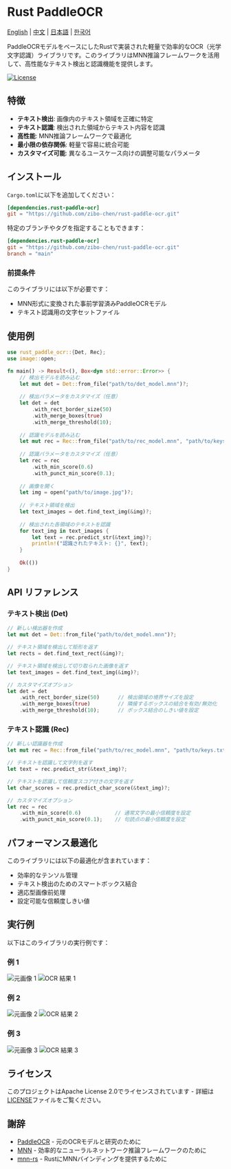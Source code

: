 # Rust PaddleOCR

[English](README.md) | [中文](README.zh.md) | [日本語](README.ja.md) | [한국어](README.ko.md)

PaddleOCRモデルをベースにしたRustで実装された軽量で効率的なOCR（光学文字認識）ライブラリです。このライブラリはMNN推論フレームワークを活用して、高性能なテキスト検出と認識機能を提供します。

[![License](https://img.shields.io/badge/license-Apache%202.0-blue.svg)](LICENSE)

## 特徴

- **テキスト検出**: 画像内のテキスト領域を正確に特定
- **テキスト認識**: 検出された領域からテキスト内容を認識
- **高性能**: MNN推論フレームワークで最適化
- **最小限の依存関係**: 軽量で容易に統合可能
- **カスタマイズ可能**: 異なるユースケース向けの調整可能なパラメータ

## インストール

`Cargo.toml`に以下を追加してください：

```toml
[dependencies.rust-paddle-ocr]
git = "https://github.com/zibo-chen/rust-paddle-ocr.git"
```

特定のブランチやタグを指定することもできます：

```toml
[dependencies.rust-paddle-ocr]
git = "https://github.com/zibo-chen/rust-paddle-ocr.git"
branch = "main" 
```

### 前提条件

このライブラリには以下が必要です：
- MNN形式に変換された事前学習済みPaddleOCRモデル
- テキスト認識用の文字セットファイル

## 使用例

```rust
use rust_paddle_ocr::{Det, Rec};
use image::open;

fn main() -> Result<(), Box<dyn std::error::Error>> {
    // 検出モデルを読み込む
    let mut det = Det::from_file("path/to/det_model.mnn")?;
    
    // 検出パラメータをカスタマイズ（任意）
    let det = det
        .with_rect_border_size(50)
        .with_merge_boxes(true)
        .with_merge_threshold(10);
    
    // 認識モデルを読み込む
    let mut rec = Rec::from_file("path/to/rec_model.mnn", "path/to/keys.txt")?;
    
    // 認識パラメータをカスタマイズ（任意）
    let rec = rec
        .with_min_score(0.6)
        .with_punct_min_score(0.1);
    
    // 画像を開く
    let img = open("path/to/image.jpg")?;
    
    // テキスト領域を検出
    let text_images = det.find_text_img(&img)?;
    
    // 検出された各領域のテキストを認識
    for text_img in text_images {
        let text = rec.predict_str(&text_img)?;
        println!("認識されたテキスト: {}", text);
    }
    
    Ok(())
}
```

## API リファレンス

### テキスト検出 (Det)

```rust
// 新しい検出器を作成
let mut det = Det::from_file("path/to/det_model.mnn")?;

// テキスト領域を検出して矩形を返す
let rects = det.find_text_rect(&img)?;

// テキスト領域を検出して切り取られた画像を返す
let text_images = det.find_text_img(&img)?;

// カスタマイズオプション
let det = det
    .with_rect_border_size(50)      // 検出領域の境界サイズを設定
    .with_merge_boxes(true)         // 隣接するボックスの結合を有効/無効化
    .with_merge_threshold(10);      // ボックス結合のしきい値を設定
```

### テキスト認識 (Rec)

```rust
// 新しい認識器を作成
let mut rec = Rec::from_file("path/to/rec_model.mnn", "path/to/keys.txt")?;

// テキストを認識して文字列を返す
let text = rec.predict_str(&text_img)?;

// テキストを認識して信頼度スコア付きの文字を返す
let char_scores = rec.predict_char_score(&text_img)?;

// カスタマイズオプション
let rec = rec
    .with_min_score(0.6)           // 通常文字の最小信頼度を設定
    .with_punct_min_score(0.1);    // 句読点の最小信頼度を設定
```

## パフォーマンス最適化

このライブラリには以下の最適化が含まれています：
- 効率的なテンソル管理
- テキスト検出のためのスマートボックス結合
- 適応型画像前処理
- 設定可能な信頼度しきい値

## 実行例

以下はこのライブラリの実行例です：

### 例 1
![元画像 1](res/1.png)
![OCR 結果 1](res/1_ocr_result.png)

### 例 2
![元画像 2](res/2.png)
![OCR 結果 2](res/2_ocr_result.png)

### 例 3
![元画像 3](res/3.png)
![OCR 結果 3](res/3_ocr_result.png)

## ライセンス

このプロジェクトはApache License 2.0でライセンスされています - 詳細は[LICENSE](LICENSE)ファイルをご覧ください。

## 謝辞

- [PaddleOCR](https://github.com/PaddlePaddle/PaddleOCR) - 元のOCRモデルと研究のために
- [MNN](https://github.com/alibaba/MNN) - 効率的なニューラルネットワーク推論フレームワークのために
- [mnn-rs](https://github.com/aftershootco/mnn-rs) - RustにMNNバインディングを提供するために
